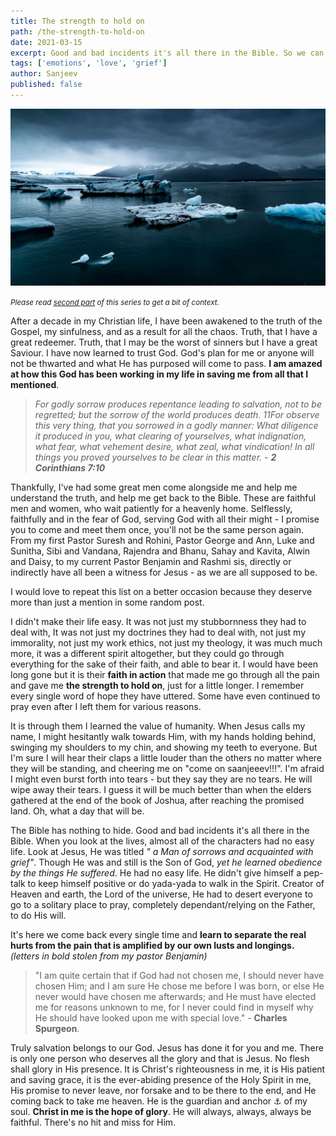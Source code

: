 ```yaml
---
title: The strength to hold on
path: /the-strength-to-hold-on
date: 2021-03-15
excerpt: Good and bad incidents it's all there in the Bible. So we can come back to it every single time and learn to separate the real hurts from the pain that is amplified by our own lusts / longings.
tags: ['emotions', 'love', 'grief']
author: Sanjeev
published: false
---
```


![background](./images/blog_bg_3.jpg)

<!-- >I am that prodigal son who doesn't have to prepare a speech so that my Father can accept me, for I know He's gonna throw a party before I can utter any words. - (Paraphrased) -->
_<small>Please read <a href="/a-baby-christian">second part</a> of this series to get a bit of context.</small>_

After a decade in my Christian life, I have been awakened to the truth of the Gospel, my sinfulness, and as a result for all the chaos. Truth, that I have a great redeemer. Truth, that I may be the worst of sinners but I have a great Saviour. I have now learned to trust God. God's plan for me or anyone will not be thwarted and what He has purposed will come to pass. **I am amazed at how this God has been working in my life in saving me from all that I mentioned**.

> _For godly sorrow produces repentance leading to salvation, not to be regretted; but the sorrow of the world produces death. 11For observe this very thing, that you sorrowed in a godly manner: What diligence it produced in you, what clearing of yourselves, what indignation, what fear, what vehement desire, what zeal, what vindication! In all things you proved yourselves to be clear in this matter. - **2 Corinthians 7:10**_

Thankfully, I've had some great men come alongside me and help me understand the truth, and help me get back to the Bible. These are faithful men and women, who wait patiently for a heavenly home. Selflessly, faithfully and in the fear of God, serving God with all their might - I promise you to come and meet them once, you'll not be the same person again. From my first Pastor Suresh and Rohini, Pastor George and Ann, Luke and Sunitha, Sibi and Vandana, Rajendra and Bhanu, Sahay and Kavita, Alwin and Daisy, to my current Pastor Benjamin and Rashmi sis, directly or indirectly have all been a witness for Jesus - as we are all supposed to be.

I would love to repeat this list on a better occasion because they deserve more than just a mention in some random post.

I didn't make their life easy. It was not just my stubbornness they had to deal with, It was not just my doctrines they had to deal with, not just my immorality, not just my work ethics, not just my theology, it was much much more, it was a different spirit altogether, but they could go through everything for the sake of their faith, and able to bear it. I would have been long gone but it is their **faith in action** that made me go through all the pain and gave me **the strength to hold on**, just for a little longer. I remember every single word of hope they have uttered. Some have even continued to pray even after I left them for various reasons.

It is through them I learned the value of humanity. When Jesus calls my name, I might hesitantly walk towards Him, with my hands holding behind, swinging my shoulders to my chin, and showing my teeth to everyone. But I'm sure I will hear their claps a little louder than the others no matter where they will be standing, and cheering me on "come on saanjeeev!!!". I'm afraid I might even burst forth into tears - but they say they are no tears. He will wipe away their tears. I guess it will be much better than when the elders gathered at the end of the book of Joshua, after reaching the promised land. Oh, what a day that will be.

The Bible has nothing to hide. Good and bad incidents it's all there in the Bible. When you look at the lives, almost all of the characters had no easy life. Look at Jesus, He was titled _" a Man of sorrows and acquainted with grief"_. Though He was and still is the Son of God, _yet he learned obedience by the things He suffered_. He had no easy life. He didn't give himself a pep-talk to keep himself positive or do yada-yada to walk in the Spirit. Creator of Heaven and earth, the Lord of the universe, He had to desert everyone to go to a solitary place to pray, completely dependant/relying on the Father, to do His will.

It's here we come back every single time and **learn to separate the real hurts from the pain that is amplified by our own lusts and longings.** _(letters in bold stolen from my pastor Benjamin)_

> "I am quite certain that if God had not chosen me, I should never have chosen Him; and I am sure He chose me before I was born, or else He never would have chosen me afterwards; and He must have elected me for reasons unknown to me, for I never could find in myself why He should have looked upon me with special love." - **Charles Spurgeon**.

Truly salvation belongs to our God. Jesus has done it for you and me. There is only one person who deserves all the glory and that is Jesus. No flesh shall glory in His presence. It is Christ's righteousness in me, it is His patient and saving grace, it is the ever-abiding presence of the Holy Spirit in me, His promise to never leave, nor forsake and to be there to the end, and He coming back to take me heaven. He is the guardian and anchor ⚓︎ of my soul. **Christ in me is the hope of glory**. He will always, always, always be faithful. There's no hit and miss for Him.
